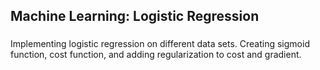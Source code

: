 ## Machine Learning: Logistic Regression

###
Implementing logistic regression on different data sets. Creating sigmoid function, cost function, and adding regularization to cost and gradient. 


